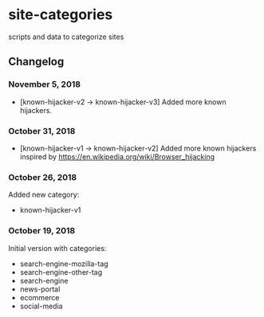 # site-categories
scripts and data to categorize sites

## Changelog

### November 5, 2018
* [known-hijacker-v2 -> known-hijacker-v3] Added more known hijackers.

### October 31, 2018
* [known-hijacker-v1 -> known-hijacker-v2] Added more known hijackers inspired by https://en.wikipedia.org/wiki/Browser_hijacking

### October 26, 2018
Added new category:
* known-hijacker-v1


### October 19, 2018
Initial version with categories:
* search-engine-mozilla-tag
* search-engine-other-tag
* search-engine
* news-portal
* ecommerce
* social-media
